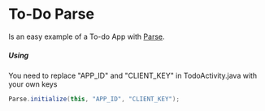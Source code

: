 # To-Do Parse
Is an easy example of a To-do App with [Parse](https://www.parse.com).

##### Using
You need to replace "APP_ID" and "CLIENT_KEY" in TodoActivity.java with your own keys
```java
Parse.initialize(this, "APP_ID", "CLIENT_KEY");
``` 
